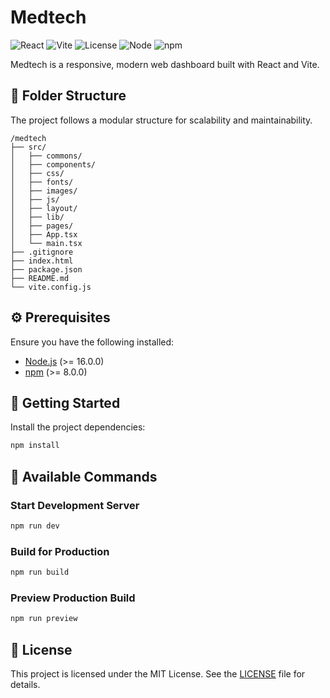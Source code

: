 


# Medtech

![React](https://img.shields.io/badge/React-v18.2.0^-blue?style=flat&logo=react) 
![Vite](https://img.shields.io/badge/Vite-v4.5.2-yellow?style=flat&logo=vite) 
![License](https://img.shields.io/badge/license-MIT-green?style=flat) 
![Node](https://img.shields.io/badge/node-%3E%3D%2016.0.0-brightgreen?style=flat&logo=node.js)
![npm](https://img.shields.io/badge/npm-%3E%3D%208.0.0-blue?style=flat&logo=npm)

Medtech is a responsive, modern web dashboard built with React and Vite.

## 📂 Folder Structure

The project follows a modular structure for scalability and maintainability.

```
/medtech
├── src/
│   ├── commons/
│   ├── components/
│   ├── css/
│   ├── fonts/
│   ├── images/
│   ├── js/
│   ├── layout/
│   ├── lib/
│   ├── pages/
│   ├── App.tsx
│   └── main.tsx
├── .gitignore
├── index.html
├── package.json
├── README.md
└── vite.config.js
```

## ⚙️ Prerequisites

Ensure you have the following installed:

- [Node.js](https://nodejs.org/) (>= 16.0.0)
- [npm](https://www.npmjs.com/) (>= 8.0.0)

## 🚀 Getting Started

Install the project dependencies:

```bash
npm install
```

## 📜 Available Commands

### Start Development Server

```bash
npm run dev
```

### Build for Production

```bash
npm run build
```

### Preview Production Build

```bash
npm run preview
```

## 📄 License

This project is licensed under the MIT License. See the [LICENSE](./LICENSE) file for details.